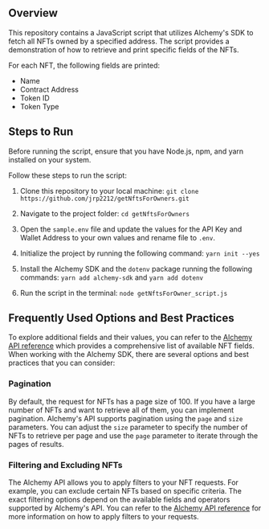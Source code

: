 ## Overview
This repository contains a JavaScript script that utilizes Alchemy's SDK to fetch all NFTs owned by a specified address. The script provides a demonstration of how to retrieve and print specific fields of the NFTs.

For each NFT, the following fields are printed:
- Name
- Contract Address
- Token ID
- Token Type


## Steps to Run

Before running the script, ensure that you have Node.js, npm, and yarn installed on your system. 

Follow these steps to run the script:

1. Clone this repository to your local machine:
`git clone https://github.com/jrp2212/getNftsForOwners.git`


2. Navigate to the project folder: `cd getNftsForOwners`


3. Open the `sample.env` file and update the values for the API Key and Wallet Address to your own values and rename file to `.env`.


4. Initialize the project by running the following command: `yarn init --yes`


5. Install the Alchemy SDK and the `dotenv` package running the following commands: `yarn add alchemy-sdk` and `yarn add dotenv`


6. Run the script in the terminal: `node getNftsForOwner_script.js`


## Frequently Used Options and Best Practices
To explore additional fields and their values, you can refer to the [Alchemy API reference](https://docs.alchemy.com/reference/getnfts) which provides a comprehensive list of available NFT fields. When working with the Alchemy SDK, there are several options and best practices that you can consider:

### Pagination
By default, the request for NFTs has a page size of 100. If you have a large number of NFTs and want to retrieve all of them, you can implement pagination. Alchemy's API supports pagination using the `page` and `size` parameters. You can adjust the `size` parameter to specify the number of NFTs to retrieve per page and use the `page` parameter to iterate through the pages of results.

### Filtering and Excluding NFTs
The Alchemy API allows you to apply filters to your NFT requests. For example, you can exclude certain NFTs based on specific criteria. The exact filtering options depend on the available fields and operators supported by Alchemy's API. You can refer to the [Alchemy API reference](https://docs.alchemy.com/reference/getnfts) for more information on how to apply filters to your requests.
